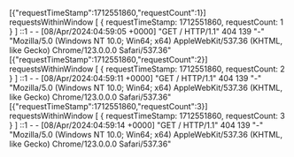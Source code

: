 [{"requestTimeStamp":1712551860,"requestCount":1}]
requestsWithinWindow [ { requestTimeStamp: 1712551860, requestCount: 1 } ]
::1 - - [08/Apr/2024:04:59:05 +0000] "GET / HTTP/1.1" 404 139 "-" "Mozilla/5.0 (Windows NT 10.0; Win64; x64) AppleWebKit/537.36 (KHTML, like Gecko) Chrome/123.0.0.0 Safari/537.36"
[{"requestTimeStamp":1712551860,"requestCount":2}]
requestsWithinWindow [ { requestTimeStamp: 1712551860, requestCount: 2 } ]
::1 - - [08/Apr/2024:04:59:11 +0000] "GET / HTTP/1.1" 404 139 "-" "Mozilla/5.0 (Windows NT 10.0; Win64; x64) AppleWebKit/537.36 (KHTML, like Gecko) Chrome/123.0.0.0 Safari/537.36"
[{"requestTimeStamp":1712551860,"requestCount":3}]
requestsWithinWindow [ { requestTimeStamp: 1712551860, requestCount: 3 } ]
::1 - - [08/Apr/2024:04:59:14 +0000] "GET / HTTP/1.1" 404 139 "-" "Mozilla/5.0 (Windows NT 10.0; Win64; x64) AppleWebKit/537.36 (KHTML, like Gecko) Chrome/123.0.0.0 Safari/537.36"
